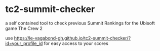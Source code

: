 # tc2-summit-checker
a self contained tool to check previous Summit Rankings for the Ubisoft game The Crew 2

use https://le-vagabond-gh.github.io/tc2-summit-checker/?id=your_profile_id for easy access to your scores
